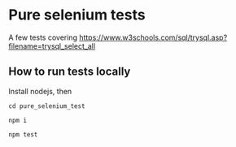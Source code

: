 # Pure selenium tests

A few tests covering https://www.w3schools.com/sql/trysql.asp?filename=trysql_select_all

## How to run tests locally

Install nodejs, then

`cd pure_selenium_test`

`npm i`

`npm test`